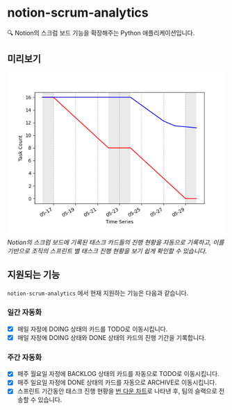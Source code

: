 # notion-scrum-analytics

🔍 Notion의 스크럼 보드 기능을 확장해주는 Python 애플리케이션입니다.

## 미리보기

![번다운 차트](burnchart.png)
_Notion의 스크럼 보드에 기록된 태스크 카드들의 진행 현황을 자동으로 기록하고, 이를 기반으로 조직의 스프린트 별 태스크 진행 현황을 보기 쉽게 확인할 수 있습니다._

## 지원되는 기능

`notion-scrum-analytics` 에서 현재 지원하는 기능은 다음과 같습니다.

### 일간 자동화

- [x] 매일 자정에 DOING 상태의 카드를 TODO로 이동시킵니다.
- [x] 매일 자정에 DOING 상태와 DONE 상태의 카드의 진행 기간을 기록합니다.

### 주간 자동화

- [x] 매주 월요일 자정에 BACKLOG 상태의 카드를 자동으로 TODO로 이동시킵니다.
- [x] 매주 일요일 자정에 DONE 상태의 카드를 자동으로 ARCHIVE로 이동시킵니다.
- [x] 스프린트 기간동안 태스크 진행 현황을 [번 다운 차트](https://ko.wikipedia.org/wiki/%EB%B2%88_%EB%8B%A4%EC%9A%B4_%EC%B0%A8%ED%8A%B8)로 나타낸 후, 팀의 슬랙으로 전송할 수 있습니다.
